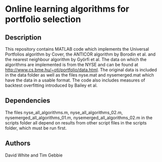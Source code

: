 # Online learning algorithms for portfolio selection
## Description

This repository contains MATLAB code which implements the Universal Portfolios algorithm by Cover, 
the ANTICOR algorithm by Borodin et al. and the nearest neighbour algorithm by Györfi et al. 
The data on which the algorithms are implemented is from the NYSE and can be found at http://www.cs.bme.hu/~oti/portfolio/data.html. 
The original data is included in the data folder as well as the files nyse.mat and nysemerged.mat which have the data in a usable format.
The code also includes measures of backtest overfitting introduced by Bailey et al.

## Dependencies
The files nyse_all_algorithms.m, nyse_all_algorithms_02.m, nysemerged_all_algorithms_01.m, nysemerged_all_algorithms_02.m
in the scripts folder
all depend on results from other script files in the scripts folder, which must be run first.
## Authors
David White and Tim Gebbie 

